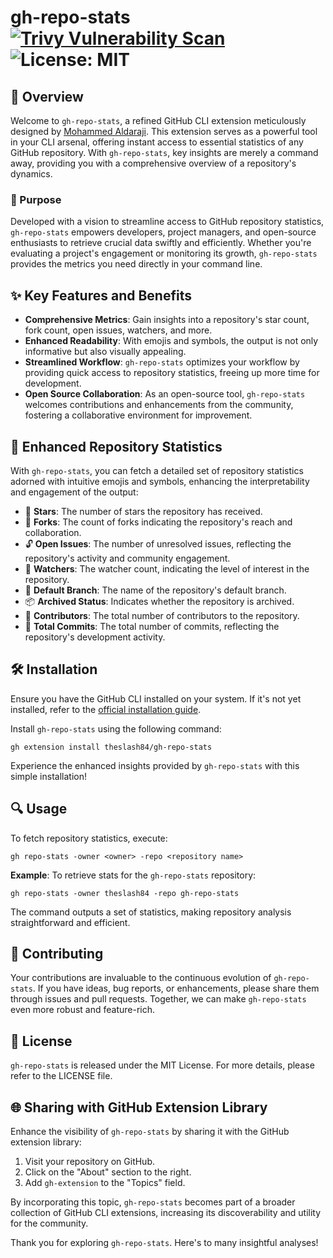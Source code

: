 # gh-repo-stats   [![Trivy Vulnerability Scan](https://github.com/theslash84/gh-repo-stats/actions/workflows/trivy-scan.yml/badge.svg)](https://github.com/theslash84/gh-repo-stats/actions/workflows/trivy-scan.yml) ![License: MIT](https://img.shields.io/badge/License-MIT-yellow.svg)







## 🚀 Overview

Welcome to `gh-repo-stats`, a refined GitHub CLI extension meticulously designed by [Mohammed Aldaraji](https://github.com/theslash84). This extension serves as a powerful tool in your CLI arsenal, offering instant access to essential statistics of any GitHub repository. With `gh-repo-stats`, key insights are merely a command away, providing you with a comprehensive overview of a repository's dynamics.

### 🎯 Purpose

Developed with a vision to streamline access to GitHub repository statistics, `gh-repo-stats` empowers developers, project managers, and open-source enthusiasts to retrieve crucial data swiftly and efficiently. Whether you're evaluating a project's engagement or monitoring its growth, `gh-repo-stats` provides the metrics you need directly in your command line.

## ✨ Key Features and Benefits

- **Comprehensive Metrics**: Gain insights into a repository's star count, fork count, open issues, watchers, and more.
- **Enhanced Readability**: With emojis and symbols, the output is not only informative but also visually appealing.
- **Streamlined Workflow**: `gh-repo-stats` optimizes your workflow by providing quick access to repository statistics, freeing up more time for development.
- **Open Source Collaboration**: As an open-source tool, `gh-repo-stats` welcomes contributions and enhancements from the community, fostering a collaborative environment for improvement.

## 🌟 Enhanced Repository Statistics

With `gh-repo-stats`, you can fetch a detailed set of repository statistics adorned with intuitive emojis and symbols, enhancing the interpretability and engagement of the output:

  - 🌟 **Stars**: The number of stars the repository has received.
  - 🍴 **Forks**: The count of forks indicating the repository's reach and collaboration.
  - 🔓 **Open Issues**: The number of unresolved issues, reflecting the repository's activity and community engagement.
  - 👀 **Watchers**: The watcher count, indicating the level of interest in the repository.
  - 🔖 **Default Branch**: The name of the repository's default branch.
  - 📦 **Archived Status**: Indicates whether the repository is archived.
  - 👥 **Contributors**: The total number of contributors to the repository.
  - 📌 **Total Commits**: The total number of commits, reflecting the repository's development activity.

## 🛠 Installation

Ensure you have the GitHub CLI installed on your system. If it's not yet installed, refer to the [official installation guide](https://cli.github.com/manual/installation).

Install `gh-repo-stats` using the following command:

```shell
gh extension install theslash84/gh-repo-stats
```

Experience the enhanced insights provided by `gh-repo-stats` with this simple installation!

## 🔍 Usage

To fetch repository statistics, execute:

```
gh repo-stats -owner <owner> -repo <repository name>
```

**Example**: To retrieve stats for the `gh-repo-stats` repository:

```
gh repo-stats -owner theslash84 -repo gh-repo-stats
```

The command outputs a set of statistics, making repository analysis straightforward and efficient.

## 🤝 Contributing

Your contributions are invaluable to the continuous evolution of `gh-repo-stats`. If you have ideas, bug reports, or enhancements, please share them through issues and pull requests. Together, we can make `gh-repo-stats` even more robust and feature-rich.

## 📜 License

`gh-repo-stats` is released under the MIT License. For more details, please refer to the LICENSE file.

## 🌐 Sharing with GitHub Extension Library

Enhance the visibility of `gh-repo-stats` by sharing it with the GitHub extension library:

1. Visit your repository on GitHub.
2. Click on the "About" section to the right.
3. Add `gh-extension` to the "Topics" field.

By incorporating this topic, `gh-repo-stats` becomes part of a broader collection of GitHub CLI extensions, increasing its discoverability and utility for the community.

Thank you for exploring `gh-repo-stats`. Here's to many insightful analyses!
